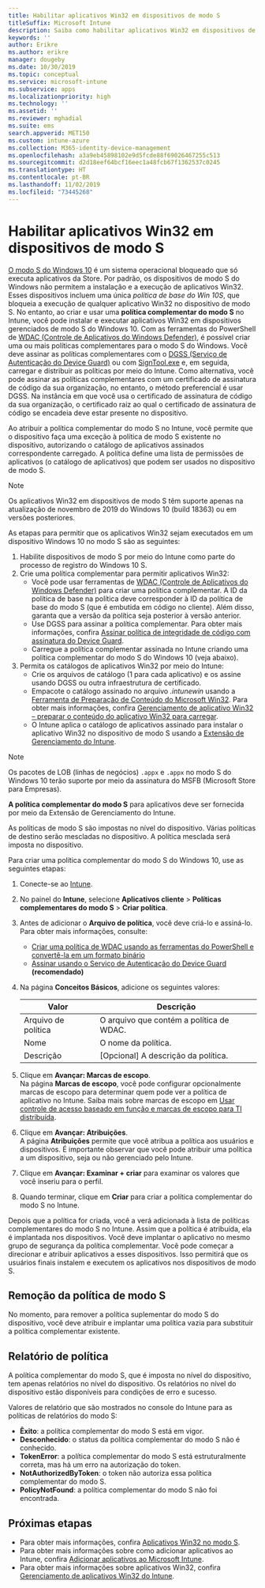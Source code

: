 ```yaml
---
title: Habilitar aplicativos Win32 em dispositivos de modo S
titleSuffix: Microsoft Intune
description: Saiba como habilitar aplicativos Win32 em dispositivos de modo S usando o Microsoft Intune.
keywords: ''
author: Erikre
ms.author: erikre
manager: dougeby
ms.date: 10/30/2019
ms.topic: conceptual
ms.service: microsoft-intune
ms.subservice: apps
ms.localizationpriority: high
ms.technology: ''
ms.assetid: ''
ms.reviewer: mghadial
ms.suite: ems
search.appverid: MET150
ms.custom: intune-azure
ms.collection: M365-identity-device-management
ms.openlocfilehash: a3a9eb45898102e9d5fcde88f69026467255c513
ms.sourcegitcommit: d2d18eef64bcf16eec1a48fcb67f1362537c0245
ms.translationtype: HT
ms.contentlocale: pt-BR
ms.lasthandoff: 11/02/2019
ms.locfileid: "73445268"
---
```

# <a name="enable-win32-apps-on-s-mode-devices"></a>Habilitar aplicativos Win32 em dispositivos de modo S

[O modo S do Windows 10](https://docs.microsoft.com/windows/deployment/s-mode) é um sistema operacional bloqueado que só executa aplicativos da Store. Por padrão, os dispositivos de modo S do Windows não permitem a instalação e a execução de aplicativos Win32. Esses dispositivos incluem uma única *política de base do Win 10S*, que bloqueia a execução de qualquer aplicativo Win32 no dispositivo de modo S. No entanto, ao criar e usar uma **política complementar do modo S** no Intune, você pode instalar e executar aplicativos Win32 em dispositivos gerenciados de modo S do Windows 10. Com as ferramentas do PowerShell de [WDAC (Controle de Aplicativos do Windows Defender)](https://docs.microsoft.com/windows/security/threat-protection/windows-defender-application-control/windows-defender-application-control), é possível criar uma ou mais políticas complementares para o modo S do Windows. Você deve assinar as políticas complementares com o [DGSS (Serviço de Autenticação do Device Guard)](https://go.microsoft.com/fwlink/?linkid=2095629) ou com [SignTool.exe](https://docs.microsoft.com/windows/security/threat-protection/windows-defender-application-control/signing-policies-with-signtool) e, em seguida, carregar e distribuir as políticas por meio do Intune. Como alternativa, você pode assinar as políticas complementares com um certificado de assinatura de código da sua organização, no entanto, o método preferencial é usar DGSS. Na instância em que você usa o certificado de assinatura de código da sua organização, o certificado raiz ao qual o certificado de assinatura de código se encadeia deve estar presente no dispositivo.

Ao atribuir a política complementar do modo S no Intune, você permite que o dispositivo faça uma exceção à política de modo S existente no dispositivo, autorizando o catálogo de aplicativos assinados correspondente carregado. A política define uma lista de permissões de aplicativos (o catálogo de aplicativos) que podem ser usados no dispositivo de modo S.

> [!NOTE]
> Os aplicativos Win32 em dispositivos de modo S têm suporte apenas na atualização de novembro de 2019 do Windows 10 (build 18363) ou em versões posteriores.

<!-- Add WDAC tooling diagram  -->

As etapas para permitir que os aplicativos Win32 sejam executados em um dispositivo Windows 10 no modo S são as seguintes:

1. Habilite dispositivos de modo S por meio do Intune como parte do processo de registro do Windows 10 S.
2. Crie uma política complementar para permitir aplicativos Win32:
   - Você pode usar ferramentas de [WDAC (Controle de Aplicativos do Windows Defender)](https://docs.microsoft.com/windows/security/threat-protection/windows-defender-application-control/windows-defender-application-control) para criar uma política complementar. A ID da política de base na política deve corresponder à ID da política de base do modo S (que é embutida em código no cliente). Além disso, garanta que a versão da política seja posterior à versão anterior.
   - Use DGSS para assinar a política complementar. Para obter mais informações, confira [Assinar política de integridade de código com assinatura do Device Guard](https://docs.microsoft.com/microsoft-store/sign-code-integrity-policy-with-device-guard-signing).
   - Carregue a política complementar assinada no Intune criando uma política complementar do modo S do Windows 10 (veja abaixo).
3. Permita os catálogos de aplicativos Win32 por meio do Intune:
   - Crie os arquivos de catálogo (1 para cada aplicativo) e os assine usando DGSS ou outra infraestrutura de certificado.
   - Empacote o catálogo assinado no arquivo *.intunewin* usando a [Ferramenta de Preparação de Conteúdo do Microsoft Win32](https://go.microsoft.com/fwlink/?linkid=2065730). Para obter mais informações, confira [Gerenciamento de aplicativo Win32 – preparar o conteúdo do aplicativo Win32 para carregar](~/apps/apps-win32-app-management.md#prepare-the-win32-app-content-for-upload).
   - O Intune aplica o catálogo de aplicativos assinado para instalar o aplicativo Win32 no dispositivo de modo S usando a [Extensão de Gerenciamento do Intune](~/apps/intune-management-extension.md).

> [!NOTE]
> Os pacotes de LOB (linhas de negócios) `.appx` e `.appx` no modo S do Windows 10 terão suporte por meio da assinatura do MSFB (Microsoft Store para Empresas).
>
> **A política complementar do modo S** para aplicativos deve ser fornecida por meio da Extensão de Gerenciamento do Intune.
>
> As políticas de modo S são impostas no nível do dispositivo. Várias políticas de destino serão mescladas no dispositivo. A política mesclada será imposta no dispositivo.

Para criar uma política complementar do modo S do Windows 10, use as seguintes etapas:

1. Conecte-se ao [Intune](https://go.microsoft.com/fwlink/?linkid=2090973).
2. No painel do **Intune**, selecione **Aplicativos cliente** > **Políticas complementares do modo S** > **Criar política**.
3. Antes de adicionar o **Arquivo de política**, você deve criá-lo e assiná-lo. Para obter mais informações, consulte:
    - [Criar uma política de WDAC usando as ferramentas do PowerShell e convertê-la em um formato binário](https://go.microsoft.com/fwlink/?linkid=2095387)
    - [Assinar usando o Serviço de Autenticação do Device Guard](https://go.microsoft.com/fwlink/?linkid=2095629) **(recomendado)**

4. Na página **Conceitos Básicos**, adicione os seguintes valores:

    | Valor | Descrição |
    |--------------|------------------------------------------------|
    | Arquivo de política | O arquivo que contém a política de WDAC. |
    | Nome | O nome da política. |
    | Descrição | [Opcional] A descrição da política. |

5. Clique em **Avançar: Marcas de escopo**.<br>
   Na página **Marcas de escopo**, você pode configurar opcionalmente marcas de escopo para determinar quem pode ver a política de aplicativo no Intune. Saiba mais sobre marcas de escopo em [Usar controle de acesso baseado em função e marcas de escopo para TI distribuída](~/fundamentals/scope-tags.md).

6. Clique em **Avançar: Atribuições**.<br>
   A página **Atribuições** permite que você atribua a política aos usuários e dispositivos. É importante observar que você pode atribuir uma política a um dispositivo, seja ou não gerenciado pelo Intune.
7. Clique em **Avançar: Examinar + criar** para examinar os valores que você inseriu para o perfil.
8. Quando terminar, clique em **Criar** para criar a política complementar do modo S no Intune. 

Depois que a política for criada, você a verá adicionada à lista de políticas complementares do modo S no Intune. Assim que a política é atribuída, ela é implantada nos dispositivos. Você deve implantar o aplicativo no mesmo grupo de segurança da política complementar. Você pode começar a direcionar e atribuir aplicativos a esses dispositivos. Isso permitirá que os usuários finais instalem e executem os aplicativos nos dispositivos de modo S.

## <a name="removal-of-s-mode-policy"></a>Remoção da política de modo S

No momento, para remover a política suplementar do modo S do dispositivo, você deve atribuir e implantar uma política vazia para substituir a política complementar existente.

## <a name="policy-reporting"></a>Relatório de política

A política complementar do modo S, que é imposta no nível do dispositivo, tem apenas relatórios no nível do dispositivo. Os relatórios no nível do dispositivo estão disponíveis para condições de erro e sucesso. 

Valores de relatório que são mostrados no console do Intune para as políticas de relatórios do modo S:
- **Êxito**: a política complementar do modo S está em vigor.
- **Desconhecido**: o status da política complementar do modo S não é conhecido.
- **TokenError**: a política complementar do modo S está estruturalmente correta, mas há um erro na autorização do token.
- **NotAuthorizedByToken**: o token não autoriza essa política complementar do modo S.
- **PolicyNotFound**: a política complementar do modo S não foi encontrada.

## <a name="next-steps"></a>Próximas etapas

- Para obter mais informações, confira [Aplicativos Win32 no modo S](https://docs.microsoft.com/windows/security/threat-protection/windows-defender-application-control/lob-win32-apps-on-s).
- Para obter mais informações sobre como adicionar aplicativos ao Intune, confira [Adicionar aplicativos ao Microsoft Intune](apps-add.md).
- Para obter mais informações sobre aplicativos Win32, confira [Gerenciamento de aplicativos Win32 do Intune](~/apps/apps-win32-app-management.md).
